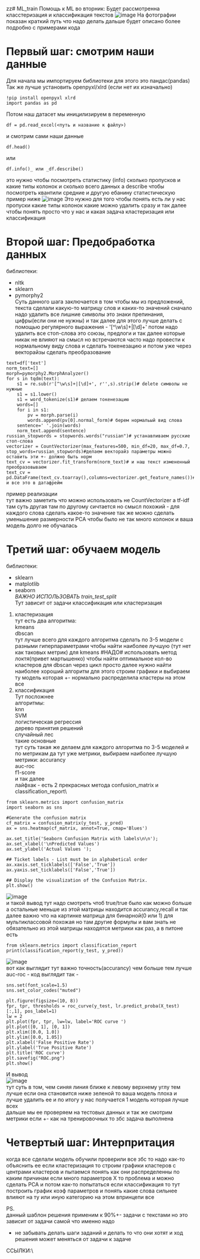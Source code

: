 zz# ML_train
Помощь к ML во вторник:
Будет рассмотренна класстеризация и классификация текстов
![image](https://github.com/fardsnog2/ML_train/assets/32564844/3ff5bcd4-12a5-4dfe-8609-2da5b1234027)
На фотографии показан краткий путь что надо делать дальше будет описано более подробно с примерами кода
# Первый шаг: смотрим наши данные
Для начала мы импортируем библиотеки для этого это пандас(pandas)
Так же лучше установить openpyxl/xlrd (если нет их изначально)

```
!pip install openpyxl xlrd
import pandas as pd
```

Потом наш датасет мы иницилизируем в переменную
```
df = pd.read_excel(<путь и название к файлу>)
```
и смотрим сами наши данные
```
df.head()
```
или
```
df.info()_ или _df.describe()
```

это нужно чтобы посмотреть статистику (info) сколько пропусков и какие типы колонок и сколько всего данных 
а describe чтобы посмотреть квантили средние и другую ебанину статистическую
пример ниже
![image](https://github.com/fardsnog2/ML_train/assets/32564844/902ac159-e7aa-4d37-98d2-5e6318073f92)
Это нужно для того чтобы понять есть ли у нас пропуски какие типы колонок какие можно удалить сразу и так далее чтобы понять просто что у нас и какая задача кластеризация или классификация

# Второй шаг: Предобработка данных

библиотеки:
 - nltk
 - sklearn
 - pymorphy2\
Суть данного шага заключается в том чтобы мы из предложений, текста сделали какую-то матрицу слов и каких-то значений
сначало надо удалить все лишние символы это знаки препинания, цифры(если они не нужны) и так далее для этого лучше делать с помощью регулярного выражения - '[^\w\s]+|[\d]+'
потом надо удалить все стоп-слова это союзы, предлоги и так далее которые никак не влияют на смысл но встречаются часто
надо провести к нормальному виду слова и сделать токенезацию и потом уже через векторайзы сделать преобразование

```
text=df['text']
norm_text=[]
morph=pymorphy2.MorphAnalyzer()
for s in tqdm(text):
    s1 = re.sub(r'[^\w\s]+|[\d]+', r'',s).strip()# delete символы не нужные
    s1 = s1.lower()
    s1 = word_tokenize(s1)# делаем токенезацию
    words=[]
    for i in s1:
        pv = morph.parse(i)
        words.append(pv[0].normal_form)# берем нормальый вид слова
    sentence=' '.join(words)
    norm_text.append(sentence)
russian_stopwords = stopwords.words("russian")# устанавливаем русские стоп-слова
vectorizer = CountVectorizer(max_features=500, min_df=20, max_df=0.7, stop_words=russian_stopwords)#делаем векторайз параметры можно оставить эти +- должно быть норм
text_cv = vectorizer.fit_transform(norm_text)# и наш текст измененный преобразовываем
text_cv = pd.DataFrame(text_cv.toarray(),columns=vectorizer.get_feature_names())# и все это в датафрейм
```
пример реализации \
тут важно заметить что можно использовать не CountVectorizer а tf-idf там суть другая там по другому сичтается но смысл похожий - для каждого слова сделать какое-то значение
так же можно сделать уменьшение размерности PCA чтобы было не так много колонок и ваша модель долго не обучалась 

# Третий шаг: обучаем модель 
библиотеки:
 - sklearn
 - matplotlib
 - seaborn\
*ВАЖНО ИСПОЛЬЗОВАТЬ train_test_split*\
Тут зависит от задачи классификация или кластеризация
1) кластеризация\
тут есть два алгоритма:\
kmeans\
dbscan\
тут лучше всего для каждого алгоритма сделать по 3-5 модели с разными гиперпараметрами чтобы найти наиболее лучшую (тут нет как таковых метрик)
для kmeans #НАДО# использовать метод локтя(привет мартышенко) чтобы найти оптимальное кол-во кластеров 
для dbscan через цикл просто
далее нужно найти наиболее хороший алгоритм для этого строим графики и выбираем ту модель которая +- нормально распределила кластеры
на этом все
2) классификация\
Тут посложнее\
алгоритмы:\
knn\
SVM\
логистическая регрессия\
дерево принятия решений\
случайный лес\
такие основные\
тут суть такая же делаем для каждого алгоритма по 3-5 моделей и по метрикам да тут уже метрики, выбираем наиболее лучшую\
метрики:
accurancy\
auc-roc\
f1-score\
и так далее\
лайфхак - есть 2 прекрасных метода confusion_matrix и classification_report\
```
from sklearn.metrics import confusion_matrix
import seaborn as sns

#Generate the confusion matrix
cf_matrix = confusion_matrix(y_test, y_pred)
ax = sns.heatmap(cf_matrix, annot=True, cmap='Blues')

ax.set_title('Seaborn Confusion Matrix with labels\n\n');
ax.set_xlabel('\nPredicted Values')
ax.set_ylabel('Actual Values ');

## Ticket labels - List must be in alphabetical order
ax.xaxis.set_ticklabels(['False','True'])
ax.yaxis.set_ticklabels(['False','True'])

## Display the visualization of the Confusion Matrix.
plt.show()
```
![image](https://github.com/fardsnog2/ML_train/assets/32564844/750aabcc-6a37-4218-8475-a4fbea160e75)\
и такой вывод тут надо смотреть чтоб true/true было как можно больше а остальные меньше
из этой матрицы находится accurancy,recall и так далее
важно что на картинке матрица для бинарной(0 или 1) для мультиклассовой похожая но там другие формулы и вам знать не обязательно
из этой матрицы находятся метрики как раз, а в питоне есть
```
from sklearn.metrics import classification_report
print(classification_report(y_test, y_pred))
```
 ![image](https://github.com/fardsnog2/ML_train/assets/32564844/e3296e88-b0f4-4375-9dae-5c3c9096e4f7)\
вот как выглядит тут важно точность(accurancy) чем больше тем лучше
auc-roc - код выглядит так - 
```
sns.set(font_scale=1.5)
sns.set_color_codes("muted")

plt.figure(figsize=(10, 8))
fpr, tpr, thresholds = roc_curve(y_test, lr.predict_proba(X_test)[:,1], pos_label=1)
lw = 2
plt.plot(fpr, tpr, lw=lw, label='ROC curve ')
plt.plot([0, 1], [0, 1])
plt.xlim([0.0, 1.0])
plt.ylim([0.0, 1.05])
plt.xlabel('False Positive Rate')
plt.ylabel('True Positive Rate')
plt.title('ROC curve')
plt.savefig("ROC.png")
plt.show()
```
И вывод\
![image](https://github.com/fardsnog2/ML_train/assets/32564844/47940c99-c7da-420c-aabc-7e18a8e1f1b3)\
тут суть в том, чем синяя линия ближе к левому верхнему углу тем лучше если она становится ниже зеленой то ваша модель плоха и лучше удалить ее
и по итогу у нас получается 1 модель которая лучше всех\
дальше мы ее проверяем на тестовых данных и так же смотрим метрики если +- как на тренировочных то збс задача выполнена 
# Четвертый шаг: Интерпритация
когда все сделали модель обучили проверили все збс то надо как-то объяснить ее 
если кластеризация то строим графики кластеров с центрами кластеров и пытаемся понять как они распределенны по каким причинам если много параметров Х то проблема и можно сделать PCA и потом как-то попытаться
если классификация то тут построить график коэф параметров и понять какие слова сильнее влияют на ту или иную категорию
на этом впринцепи все

PS.\
данный шаблон решения применим к 90%+- задачи с текстами но это зависит от задачи самой что именно надо 
+ не забывать делать шаги заданий и делать то что они хотят и ход решения может меняться от задачи к задаче

ССЫЛКИ:\
